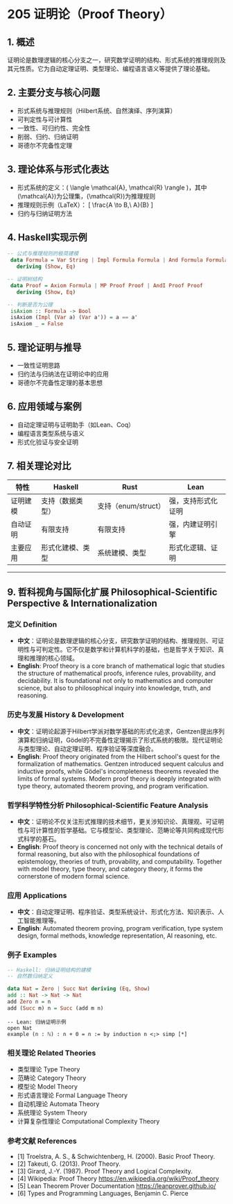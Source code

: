 # 205 证明论（Proof Theory）

## 1. 概述

证明论是数理逻辑的核心分支之一，研究数学证明的结构、形式系统的推理规则及其元性质。它为自动定理证明、类型理论、编程语言语义等提供了理论基础。

## 2. 主要分支与核心问题

- 形式系统与推理规则（Hilbert系统、自然演绎、序列演算）
- 可判定性与可计算性
- 一致性、可归约性、完全性
- 削弱、归约、归纳证明
- 哥德尔不完备性定理

## 3. 理论体系与形式化表达

- 形式系统的定义：\( \langle \mathcal{A}, \mathcal{R} \rangle \)，其中\(\mathcal{A}\)为公理集，\(\mathcal{R}\)为推理规则
- 推理规则示例（LaTeX）：
  \[
  \frac{A \to B,\ A}{B}
  \]
- 归约与归纳证明方法

## 4. Haskell实现示例

```haskell
-- 公式与推理规则的极简建模
 data Formula = Var String | Impl Formula Formula | And Formula Formula | Or Formula Formula
   deriving (Show, Eq)

-- 证明树结构
 data Proof = Axiom Formula | MP Proof Proof | AndI Proof Proof
   deriving (Show, Eq)

-- 判断是否为公理
 isAxiom :: Formula -> Bool
 isAxiom (Impl (Var a) (Var a')) = a == a'
 isAxiom _ = False
```

## 5. 理论证明与推导

- 一致性证明思路
- 归约法与归纳法在证明论中的应用
- 哥德尔不完备性定理的基本思想

## 6. 应用领域与案例

- 自动定理证明与证明助手（如Lean、Coq）
- 编程语言类型系统与语义
- 形式化验证与安全证明

## 7. 相关理论对比

| 特性         | Haskell           | Rust              | Lean                |
|--------------|-------------------|-------------------|---------------------|
| 证明建模     | 支持（数据类型）  | 支持（enum/struct）| 强，支持形式化证明  |
| 自动证明     | 有限支持          | 有限支持          | 强，内建证明引擎    |
| 主要应用     | 形式化建模、类型  | 系统建模、类型    | 形式化逻辑、证明    |

---

## 9. 哲科视角与国际化扩展 Philosophical-Scientific Perspective & Internationalization

### 定义 Definition

- **中文**：证明论是数理逻辑的核心分支，研究数学证明的结构、推理规则、可证明性与可判定性。它不仅是数学和计算机科学的基础，也是哲学关于知识、真理和推理的核心领域。
- **English**: Proof theory is a core branch of mathematical logic that studies the structure of mathematical proofs, inference rules, provability, and decidability. It is foundational not only to mathematics and computer science, but also to philosophical inquiry into knowledge, truth, and reasoning.

### 历史与发展 History & Development

- **中文**：证明论起源于Hilbert学派对数学基础的形式化追求，Gentzen提出序列演算和归纳证明，Gödel的不完备性定理揭示了形式系统的极限。现代证明论与类型理论、自动定理证明、程序验证等深度融合。
- **English**: Proof theory originated from the Hilbert school's quest for the formalization of mathematics. Gentzen introduced sequent calculus and inductive proofs, while Gödel's incompleteness theorems revealed the limits of formal systems. Modern proof theory is deeply integrated with type theory, automated theorem proving, and program verification.

### 哲学科学特性分析 Philosophical-Scientific Feature Analysis

- **中文**：证明论不仅关注形式推理的技术细节，更关涉知识论、真理观、可证明性与可计算性的哲学基础。它与模型论、类型理论、范畴论等共同构成现代形式科学的基石。
- **English**: Proof theory is concerned not only with the technical details of formal reasoning, but also with the philosophical foundations of epistemology, theories of truth, provability, and computability. Together with model theory, type theory, and category theory, it forms the cornerstone of modern formal science.

### 应用 Applications

- **中文**：自动定理证明、程序验证、类型系统设计、形式化方法、知识表示、人工智能推理等。
- **English**: Automated theorem proving, program verification, type system design, formal methods, knowledge representation, AI reasoning, etc.

### 例子 Examples

```haskell
-- Haskell: 归纳证明结构的建模
-- 自然数归纳定义

data Nat = Zero | Succ Nat deriving (Eq, Show)
add :: Nat -> Nat -> Nat
add Zero n = n
add (Succ m) n = Succ (add m n)
```

```lean
-- Lean: 归纳证明示例
open Nat
example (n : ℕ) : n + 0 = n := by induction n <;> simp [*]
```

### 相关理论 Related Theories

- 类型理论 Type Theory
- 范畴论 Category Theory
- 模型论 Model Theory
- 形式语言理论 Formal Language Theory
- 自动机理论 Automata Theory
- 系统理论 System Theory
- 计算复杂性理论 Computational Complexity Theory

### 参考文献 References

- [1] Troelstra, A. S., & Schwichtenberg, H. (2000). Basic Proof Theory.
- [2] Takeuti, G. (2013). Proof Theory.
- [3] Girard, J.-Y. (1987). Proof Theory and Logical Complexity.
- [4] Wikipedia: Proof Theory <https://en.wikipedia.org/wiki/Proof_theory>
- [5] Lean Theorem Prover Documentation <https://leanprover.github.io/>
- [6] Types and Programming Languages, Benjamin C. Pierce
